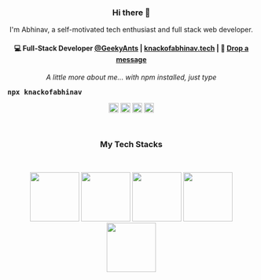 <h3 align="center"> Hi there 👋</h3>
<p align="center">
I'm Abhinav, a self-motivated tech enthusiast and full stack web developer.
</p>
<h4 align="center">
💻 Full-Stack Developer <a href="https://github.com/geekyants">@GeekyAnts</a> | <a href="https://knackofabhinav.tech">knackofabhinav.tech</a> | 💬 <a href="mailto:knackofabhinav@gmail.com">Drop a message</a>
</h4>
<p align="center">
<i>A little more about me... with npm installed, just type</i>
</p>
<p align="center"><pre><strong>npx knackofabhinav</strong></pre></p>
<p align="center">
<a href="https://twitter.com/knackofabhinav" target="_blank"><img align="center" src="https://cdn.jsdelivr.net/npm/simple-icons@3.0.1/icons/twitter.svg" alt="knackofabhinav" height="20" width="20" /></a>
<a href="https://linkedin.com/in/knackofabhinav" target="_blank"><img align="center" src="https://cdn.jsdelivr.net/npm/simple-icons@3.0.1/icons/linkedin.svg" alt="knackofabhinav" height="20" width="20" /></a>
<a href="https://instagram.com/knackofabhinav" target="_blank"><img align="center" src="https://cdn.jsdelivr.net/npm/simple-icons@3.0.1/icons/instagram.svg" alt="knackofabhinav" height="20" width="20" /></a>
  <a href="https://dev.to/knackofabhinav" target="_blank"><img align="center" src="https://cdn.jsdelivr.net/npm/simple-icons@3.0.1/icons/dev-dot-to.svg" alt="knackofabhinav" height="20" width="20" /></a>
</p>

<br/>
<h3 align="center">
My Tech Stacks
</h3>
<br>
<p align="center">
  <img src="https://media3.giphy.com/media/ln7z2eWriiQAllfVcn/200w.webp" width="100">
  <img src="https://i.giphy.com/media/LMt9638dO8dftAjtco/200.webp" width="100">
  <img src="https://i.giphy.com/media/eNAsjO55tPbgaor7ma/200w.webp" width="100">
  <img src="https://i.giphy.com/media/KzJkzjggfGN5Py6nkT/200.webp" width="100">
  <img src="https://i.giphy.com/media/IdyAQJVN2kVPNUrojM/200.webp" width="100">
  <br><br>
</p>
<br>
<br>


